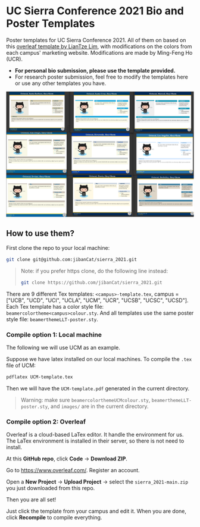 # UC Sierra Conference 2021 Bio and Poster Templates

Poster templates for UC Sierra Conference 2021. All of them on based on this [overleaf template by LianTze Lim](https://www.overleaf.com/latex/templates/yet-another-beamerposter-theme-with-variable-sizes-and-colour-themes-landscape/tcwvmhjsfbdk), with modifications on the colors from each campus' marketing website. Modifications are made by Ming-Feng Ho (UCR).

- **For personal bio submission, please use the template provided.**
- For research poster submission, feel free to modify the templates here or use any other templates you have.

![](images/all_templates.png)

## How to use them?

First clone the repo to your local machine:
```bash
git clone git@github.com:jibanCat/sierra_2021.git
```

> Note: if you prefer https clone, do the following line instead:
> ```bash
> git clone https://github.com/jibanCat/sierra_2021.git
> ```

There are 9 different Tex templates:
`<campus>-template.tex`, campus = ["UCB", "UCD", "UCI", "UCLA", "UCM", "UCR", "UCSB", "UCSC", "UCSD"].
Each Tex template has a color style file: `beamercolortheme<campus>colour.sty`.
And all templates use the same poster style file: `beamerthemeLLT-poster.sty`.

### Compile option 1: Local machine

The following we will use UCM as an example.

Suppose we have latex installed on our local machines.
To compile the `.tex` file of UCM:
```bash
pdflatex UCM-template.tex
```

Then we will have the `UCM-template.pdf` generated in the current directory.

> Warning: make sure `beamercolorthemeUCMcolour.sty`, `beamerthemeLLT-poster.sty`, and `images/` are in the current directory.

### Compile option 2: Overleaf

Overleaf is a cloud-based LaTex editor. It handle the environment for us. The LaTex environment is installed in their server, so there is not need to install.

At this **GitHub repo**, click **Code** -> **Download ZIP**.

Go to https://www.overleaf.com/. Register an account.

Open a **New Project** -> **Upload Project** -> select the `sierra_2021-main.zip` you just downloaded from this repo.

Then you are all set!

Just click the template from your campus and edit it.
When you are done, click **Recompile** to compile everything.
